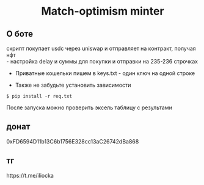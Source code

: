 <h1 align="center">Match-optimism minter</h1>

<h2>О боте</h2>
cкрипт покупает usdc через uniswap и отправляет на контракт, получая нфт</br>
- настройка delay и суммы для покупки и отправки на 235-236 cтрочках

* Приватные кошельки пишем в keys.txt - один ключ на одной строке </br>

* Также не забудьте установить зависимости 

<pre><code>$ pip install -r req.txt</code></pre>

После запуска можно проверить эксель таблицу с результами

<h2>донат</h2> 0xFD6594D11b13C6b1756E328cc13aC26742dBa868
<h2>тг</h2> https://t.me/iliocka
